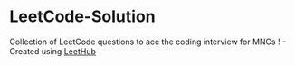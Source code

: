 # LeetCode-Solution
Collection of LeetCode questions to ace the coding interview for MNCs ! - Created using [LeetHub](https://github.com/QasimWani/LeetHub)
